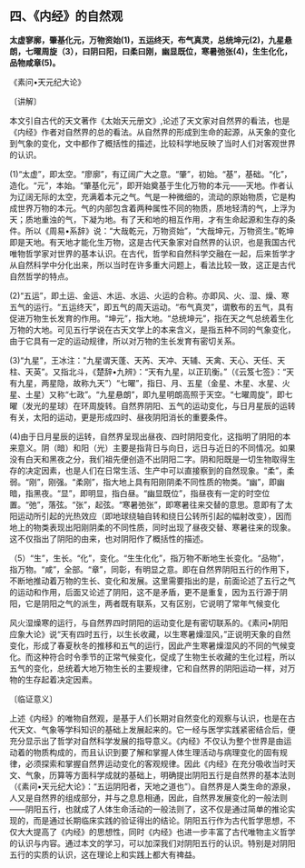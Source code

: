 ## 四、《内经》的自然观

**太虚寥廓，肇基化元，万物资始(1)，五运终天，布气真灵，总统坤元(2)，九星悬朗，七曜周旋（3），曰阴曰阳，曰柔曰刚，幽显既位，寒暑弛张(4)，生生化化，品物咸章(5)。**

《素问•天元纪大论》

〔讲解〕

本文引自古代的天文著作《太始天元册文》,论述了天文家对自然界的看法，也是《内经》作者对自然界的总的看法。从自然界的形成到生命的起源，从天象的变化到气象的变化，文中都作了概括性的描述，比较科学地反映了当时人们对客观世界的认识。

(1)“太虚”，即太空。“廖廓”，有辽阔广大之意。“肇”，初始。“基”，基础。“化”，造化。“元”，本始。“肇基化元”，即开始奠基于生化万物的本元——天地。作者认为辽阔无际的太空，充满着本元之气。气是一种微细的，流动的原始物质，它是构成世界万物的本元。气的内部包含着两种属性不同的物质，质地轻清的气，上浮为天；质地重浊的气，下凝为地。有了天和地的相互作用，才有生命起源和生存的条件。所以《周易•系辞》说：“大哉乾元，万物资始”，“大哉坤元，万物资生。”乾坤即是天地。有天地才能化生万物，这是古代天象家对自然界的认识，也是我国古代唯物哲学家对世界的基本认识。在古代，哲学和自然科学交融在一起，后来哲学才从自然科学中分化出来，所以当时在许多重大问题上，看法比较一致，这正是古代自然哲学的特点。

(2)“五运”，即土运、金运、木运、水运、火运的合称。亦即风、火、湿、燥、寒五气的运行。“五运终天”，即五气的周天运动。“布气真灵”，谓敷布的五气，具有促进万物生长发育的作用。“坤元”，指大地。“总统坤元”，指在天之气总统着生化万物的大地。可见五行学说在古天文学上的本来含义，是指五种不同的气象变化，由于它具有一定的运动规律，所以对万物的生长发育有密切关系。

(3)“九星”，王冰注："九星谓天蓬、天芮、天冲、天辅、天禽、天心、天任、天柱、天英”。又指北斗，《楚辞•九辨》：“天有九星，以正玑衡。”（《云笈七签》：“天有九星，两星隐，故称九天”）“七曜”，指日、月、五星（金星、木星、水星、火星、土星）又称“七政”。“九星悬朗”，即九星明朗高照于天空。“七曜周旋”，即七曜（发光的星球）在环周旋转。自然界阴阳、五气的运动变化，与日月星辰的运转有关，太阳的运动，更是形成四时、昼夜阴阳消长的重要条件。

(4)由于日月星辰的运转，自然界呈现出昼夜、四时阴阳变化，这指明了阴阳的本来意义。阴（暗）和阳（光）主要是指背日与向日，远日与近日的不同情况。如果没有白天和黑夜之分，我们祖先便创造不出阴阳二字。阴和阳既是一切生物取得生存的决定因素，也是人们在日常生活、生产中可以直接察到的自然现象。“柔”，柔弱。“刚”，刚强。“柔刚”，指大地上具有阳刚阴柔不同性质的物类。“幽”，即幽暗，指黑夜。“显”，即明显，指白昼。“幽显既位”，指昼夜有一定的时空位置。“弛”，落弦。“张”，起弦。“寒暑弛张”，即寒暑往来交替的意思。意即有了太阳运动所引起的光热效应（即地球绕轴自转和绕日公转所引起的幅射改变），因而地上的物类表现出阳刚阴柔的不同性质，同时出现了昼夜交替、寒暑往来的现象。这不仅指出了阴阳的由来，也对阴阳作了概括性的描述。

（5）“生”，生长。“化”，变化。“生生化化”，指万物不断地生长变化。“品物”，指万物。“咸”，全部。“章”，同彰，有明显之意。即在自然界阴阳五行的作用下，不断地推动着万物的生长、变化和发展。这里需要指出的是，前面论述了五行之气的运动和作用，后面又论述了阴阳，这不是矛盾，更不是重复，因为五行源于阴阳，它是阴阳之气的派生，两者既有联系，又有区别，它说明了常年气候变化

风火湿燥寒的运行，与自然界四时阴阳的运动变化是有密切联系的。《素问•阴阳应象大论》说“天有四时五行，以生长收藏，以生寒暑燥湿风，”正说明天象的自然变化，形成了春夏秋冬的推移和五气的运行，因此产生寒暑燥湿风的不同的气候变化。而这种符合时令季节的正常气候变化，促成了生物生长收藏的生化过程，所以五气的变化，总统着大地万物生长的主要规律，它和自然界的阴阳运动一样，对万物的生存起着决定因素。

〔临证意义〕

上述《内经》的唯物自然观，是基于人们长期对自然变化的观察与认识，也是在古代天文、气象等学科知识的基础上发展起来的。它一经与医学实践紧密结合后，便充分显示出了哲学对自然科学发展的指导意义。《内经》不仅认为整个世界是由运动着的物质构成的，而且认识到要了解和掌握人体生理活动与病理变化的固有规律，必须探索和掌握自然界运动变化的客观规律。因此《内经》在充分吸收当时天文、气象，历算等方面科学成就的基础上，明确提出阴阳五行是自然界的基本法则（《素问•天元纪大论》：“五运阴阳者，天地之道也”）。自然界是人类生命的源泉，人又是自然界的组成部分，并与之息息相通，因此，自然界发展变化的一般法则——阴阳五行，也就成了人体生命活动的一般法则了，这不仅是通过简单的推论实现的，而是通过长期临床实践的验证得出的结论。阴阳五行作为古代哲学思想，不仅大大提高了《内经》的思想性，同时《内经》也进一步丰富了古代唯物主义哲学的认识与内容。通过本文的学习，可以加深我们对阴阳五行的认识。特别是对阴阳五行的实质的认识，这在理论上和实践上都大有禆益。

